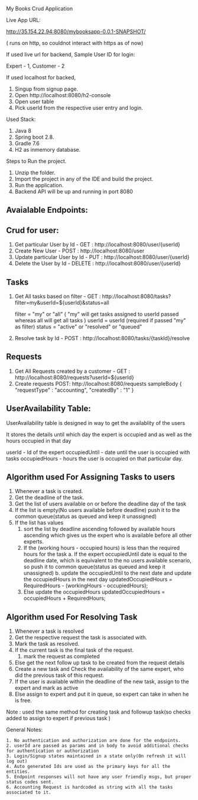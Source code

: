 My Books Crud Application

Live App URL: 

http://35.154.22.94:8080/mybooksapp-0.0.1-SNAPSHOT/

( runs on http, so couldnot interact with https as of now)


If used live url for backend, Sample User ID for login:

Expert - 1, Customer - 2

If used localhost for backed,

1. Singup from signup page.
2. Open http://localhost:8080/h2-console
3. Open user table
4. Pick userId from the respective user entry and login.

Used Stack:

1. Java 8
2. Spring boot 2.8.
3. Gradle 7.6
4. H2 as inmemory database.

Steps to Run the project.

1. Unzip the folder.
2. Import the project in any of the IDE and build the project.
3. Run the application.
4. Backend API will be up and running in port 8080

Avaialable Endpoints:
--------------------

Crud for user:
-------------

1. Get particular User by Id - GET : http://localhost:8080/user/{userId}
2. Create New User - POST : http://localhost:8080/user
3. Update particular User by Id - PUT : http://localhost:8080/user/{userId}
5. Delete the User by Id - DELETE : http://localhost:8080/user/{userId}

Tasks
-------

1. Get All tasks based on filter -
   GET : http://localhost:8080/tasks?filter=my&userId=${userId}&status=all

   filter = "my" or "all" ( "my" will get tasks assigned to userId passed whereas all will get all
   tasks )
   userId = userId (required if passed "my" as filter)
   status = "active" or "resolved" or "queued"

2. Resolve task by Id - POST : http://localhost:8080/tasks/{taskId}/resolve

Requests
--------

1. Get All Requests created by a customer - GET : http://localhost:8080/requests?userId=${userId}
2. Create requests POST: http://localhost:8080/requests
   sampleBody {
   "requestType" : "accounting",
   "createdBy"   : "1"
   }

UserAvailability Table:
----------------------

UserAvailability table is designed in way to get the availablity of the users

It stores the details until which day the expert is occupied and as well as the hours occupied in
that day

userId - Id of the expert occupiedUntil - date until the user is occupied with tasks occupiedHours -
hours the user is occupied on that particular day.



Algorithm used For Assigning Tasks to users
-------------------------------------------

1. Whenever a task is created.
2. Get the deadline of the task.
3. Get the list of users available on or before the deadline day of the task
4. If the list is empty(No users available before deadline) push it to the common queue(status as
   queued and keep it unassigned)
5. If the list has values
    1. sort the list by deadline ascending followed by available hours ascending which gives us the
       expert who is available before all other experts.
    2. If the (working hours - occupied hours) is less than the required hours for the task a. If
       the expert occupiedUntil date is equal to the deadline date, which is equivalent to the no
       users available scenario, so push it to common queue(status as queued and keep it unassigned)
       b. update the occupiedUntil to the next date and update the occupiedHours in the next day
       updatedOccupiedHours = RequiredHours - (workingHours - occupiedHours);
    3. Else update the occupiedHours updatedOccupiedHours = occupiedHours + RequiredHours;

Algorithm used For Resolving Task
-----------------------------------------

1. Whenever a task is resolved
2. Get the respective request the task is associated with.
3. Mark the task as resolved.
4. If the current task is the final task of the request.
    1. mark the request as completed
5. Else get the next follow up task to be created from the request details
6. Create a new task and Check the availability of the same expert, who did the previous task of
   this request.
7. If the user is available within the deadline of the new task, assign to the expert and mark as
   active
8. Else assign to expert and put it in queue, so expert can take in when he is free.

Note : used the same method for creating task and followup task(so checks added to assign to expert
if previous task )

General Notes:

    1. No authentication and authorization are done for the endpoints. 
    2. userId are passed as params and in body to avoid additional checks for authentication or authorization
    3. Login/Signup states maintained in a state only(On refresh it will log out)
    4. Auto generated Ids are used as the primary keys for all the entities.
    5. Endpoint responses will not have any user friendly msgs, but proper status codes sent.
    6. Accounting Request is hardcoded as string with all the tasks associated to it.
   
